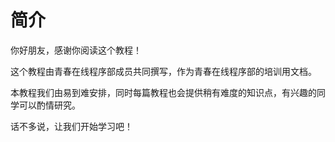 # 简介

你好朋友，感谢你阅读这个教程！

这个教程由青春在线程序部成员共同撰写，作为青春在线程序部的培训用文档。

本教程我们由易到难安排，同时每篇教程也会提供稍有难度的知识点，有兴趣的同学可以酌情研究。

话不多说，让我们开始学习吧！

